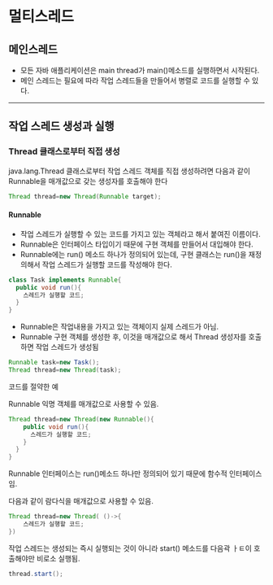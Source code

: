 # 멀티스레드


## 메인스레드
- 모든 자바 애플리케이션은 main thread가 main()메소드를 실행하면서 시작된다.
- 메인 스레드는 필요에 따라 작업 스레드들을 만들어서 병렬로 코드를 실행할 수 있다.

------

## 작업 스레드 생성과 실행

### Thread 클래스로부터 직접 생성

java.lang.Thread 클래스로부터 작업 스레드 객체를 직접 생성하려면 다음과 같이 Runnable을 매개값으로 갖는 생성자를 호출해야 한다

```java
Thread thread=new Thread(Runnable target);
```

#### Runnable

- 작업 스레드가 실행할 수 있는 코드를 가지고 있는 객체라고 해서 붙여진 이름이다.
- Runnable은 인터페이스 타입이기 때문에 구현 객체를 만들어서 대입해야 한다.
- Runnable에는 run() 메소드 하나가 정의되어 있는데, 구현 클래스는 run()을 재정의해서 작업 스레드가 실행할 코드를 작성해야 한다.

```java
class Task implements Runnable{
  public void run(){
    스레드가 실행할 코드;
  }
}
```

- Runnable은 작업내용을 가지고 있는 객체이지 실제 스레드가 아님.
- Runnable 구현 객체를 생성한 후, 이것을 매개값으로 해서 Thread 생성자를 호출하면 작업 스레드가 생성됨

```java
Runnable task=new Task();
Thread thread=new Thread(task);
```
코드를 절약한 예

Runnable 익명 객체를 매개값으로 사용할 수 있음.

```java
Thread thread=new Thread(new Runnable(){
    public void run(){
      스레드가 실행할 코드;
    }
  }
}
```
Runnable 인터페이스는 run()메소드 하나만 정의되어 있기 때문에 함수적 인터페이스임.

다음과 같이 람다식을 매개값으로 사용할 수 있음.

```java
Thread thread=new Thread( ()->{
    스레드가 실행할 코드;
})
```
작업 스레드는 생성되는 즉시 실행되는 것이 아니라 start() 메소드를 다음곽 ㅏㅌ이 호출해야만 비로소 실행됨.

```java
thread.start();
```



